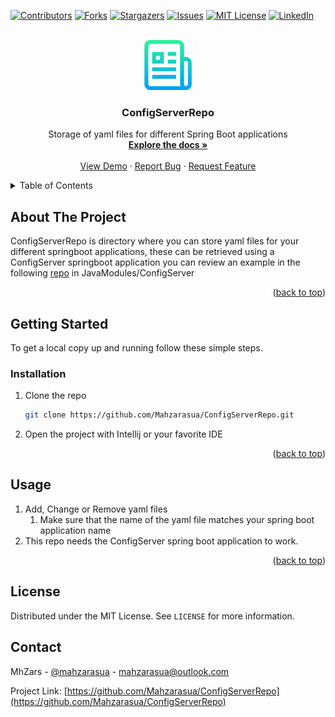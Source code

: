 <a name="readme-top"></a>
<!-- PROJECT SHIELDS -->
<!--
*** I'm using markdown "reference style" links for readability.
*** Reference links are enclosed in brackets [ ] instead of parentheses ( ).
*** See the bottom of this document for the declaration of the reference variables
*** for contributors-url, forks-url, etc. This is an optional, concise syntax you may use.
*** https://www.markdownguide.org/basic-syntax/#reference-style-links
-->
[![Contributors][contributors-shield]][contributors-url]
[![Forks][forks-shield]][forks-url]
[![Stargazers][stars-shield]][stars-url]
[![Issues][issues-shield]][issues-url]
[![MIT License][license-shield]][license-url]
[![LinkedIn][linkedin-shield]][linkedin-url]

<!-- PROJECT LOGO -->
<br />
<div align="center">
  <a href="https://github.com/Mahzarasua/ConfigServerRepo">
    <img src="images/logo.png" alt="Logo" width="80" height="80">
  </a>

<h3 align="center">ConfigServerRepo</h3>

  <p align="center">
    Storage of yaml files for different Spring Boot applications
    <br />
    <a href="https://github.com/Mahzarasua/ConfigServerRepo"><strong>Explore the docs »</strong></a>
    <br />
    <br />
    <a href="https://github.com/Mahzarasua/ConfigServerRepo">View Demo</a>
    ·
    <a href="https://github.com/Mahzarasua/ConfigServerRepo/issues">Report Bug</a>
    ·
    <a href="https://github.com/Mahzarasua/ConfigServerRepo/issues">Request Feature</a>
  </p>
</div>

<!-- TABLE OF CONTENTS -->
<details>
  <summary>Table of Contents</summary>
  <ol>
    <li>
      <a href="#about-the-project">About The Project</a>
    </li>
    <li>
      <a href="#getting-started">Getting Started</a>
      <ul>
        <li><a href="#installation">Installation</a></li>
      </ul>
    </li>
    <li><a href="#usage">Usage</a></li>
    <li><a href="#license">License</a></li>
    <li><a href="#contact">Contact</a></li>
  </ol>
</details>

<!-- ABOUT THE PROJECT -->
## About The Project

ConfigServerRepo is directory where you can store yaml files for your different springboot applications, these can be retrieved using a ConfigServer springboot application you can review an example in the following [repo](https://github.com/Mahzarasua/ResumeAPI) in JavaModules/ConfigServer

<p align="right">(<a href="#readme-top">back to top</a>)</p>

<!-- GETTING STARTED -->

## Getting Started

To get a local copy up and running follow these simple steps.

### Installation

1. Clone the repo
   ```sh
   git clone https://github.com/Mahzarasua/ConfigServerRepo.git
   ```
2. Open the project with Intellij  or your favorite IDE

<p align="right">(<a href="#readme-top">back to top</a>)</p>

<!-- USAGE EXAMPLES -->

## Usage

1. Add, Change or Remove yaml files
   1. Make sure that the name of the yaml file matches your spring boot application name
2. This repo needs the ConfigServer spring boot application to work.

<p align="right">(<a href="#readme-top">back to top</a>)</p>

<!-- LICENSE -->

## License

Distributed under the MIT License. See `LICENSE` for more information.

<!-- CONTACT -->

## Contact

MhZars - [@mahzarasua](https://twitter.com/mahzarasua) - mahzarasua@outlook.com

Project Link: [https://github.com/Mahzarasua/ConfigServerRepo](https://github.com/Mahzarasua/ConfigServerRepo)

<!-- MARKDOWN LINKS & IMAGES -->
<!-- https://www.markdownguide.org/basic-syntax/#reference-style-links -->

[contributors-shield]: https://img.shields.io/github/contributors/Mahzarasua/ResumeAPI.svg?style=for-the-badge
[contributors-url]: https://github.com/Mahzarasua/ConfigServerRepo/graphs/contributors
[forks-shield]: https://img.shields.io/github/forks/Mahzarasua/ResumeAPI.svg?style=for-the-badge
[forks-url]: https://github.com/Mahzarasua/ConfigServerRepo/network/members
[stars-shield]: https://img.shields.io/github/stars/Mahzarasua/ResumeAPI.svg?style=for-the-badge
[stars-url]: https://github.com/Mahzarasua/ConfigServerRepo/stargazers
[issues-shield]: https://img.shields.io/github/issues/Mahzarasua/ResumeAPI.svg?style=for-the-badge
[issues-url]: https://github.com/Mahzarasua/ConfigServerRepo/issues
[license-shield]: https://img.shields.io/github/license/Mahzarasua/ResumeAPI.svg?style=for-the-badge
[license-url]: https://github.com/Mahzarasua/ConfigServerRepo/blob/master/LICENSE
[linkedin-shield]: https://img.shields.io/badge/-LinkedIn-black.svg?style=for-the-badge&logo=linkedin&colorB=555
[linkedin-url]: https://linkedin.com/in/Mahzarasua
